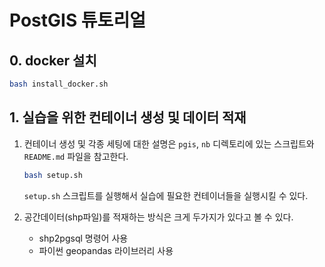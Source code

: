 # PostGIS 튜토리얼

## 0. docker 설치

```bash
bash install_docker.sh
```

## 1. 실습을 위한 컨테이너 생성 및 데이터 적재

1. 컨테이너 생성 및 각종 세팅에 대한 설명은 `pgis`, `nb` 디렉토리에 있는 스크립트와 `README.md` 파일을 참고한다.

   ```bash
   bash setup.sh
   ```

   `setup.sh` 스크립트를 실행해서 실습에 필요한 컨테이너들을 실행시킬 수 있다.

2. 공간데이터(shp파일)를 적재하는 방식은 크게 두가지가 있다고 볼 수 있다.
   - shp2pgsql 명령어 사용
   - 파이썬 geopandas 라이브러리 사용
